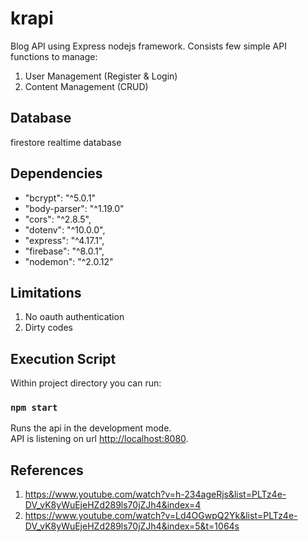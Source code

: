 # krapi
Blog API using Express nodejs framework.
Consists few simple API functions to manage:
1. User Management (Register & Login)
2. Content Management (CRUD)

## Database
firestore realtime database

## Dependencies
* "bcrypt": "^5.0.1"
* "body-parser": "^1.19.0"
* "cors": "^2.8.5",
* "dotenv": "^10.0.0",
* "express": "^4.17.1",
* "firebase": "^8.0.1",
* "nodemon": "^2.0.12"

## Limitations
1. No oauth authentication
2. Dirty codes

## Execution Script
Within project directory you can run:

### `npm start`
Runs the api in the development mode.\
API is listening on url [http://localhost:8080](http://localhost:8080).

## References
1. https://www.youtube.com/watch?v=h-234ageRjs&list=PLTz4e-DV_vK8yWuEjeHZd289ls70jZJh4&index=4
2. https://www.youtube.com/watch?v=Ld4OGwpQ2Yk&list=PLTz4e-DV_vK8yWuEjeHZd289ls70jZJh4&index=5&t=1064s
